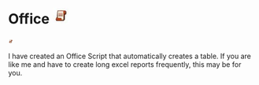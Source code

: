 # Office ![Alt Text](Images/OSLogo.jpg)
<img src="Images/OSLogo.jpg" alt="Alt Text" width="10"/>



I have created an Office Script that automatically creates a table. If you are like me and have to create long excel reports frequently, this may be for you. 
